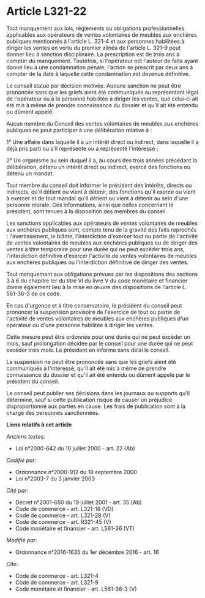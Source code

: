 # Article L321-22

Tout manquement aux lois, règlements ou obligations professionnelles applicables aux opérateurs de ventes volontaires de
meubles aux enchères publiques mentionnés à l'article L. 321-4 et aux personnes habilitées à diriger les ventes en vertu du
premier alinéa de l'article L. 321-9 peut donner lieu à sanction disciplinaire. La prescription est de trois ans à compter du
manquement. Toutefois, si l'opérateur est l'auteur de faits ayant donné lieu à une condamnation pénale, l'action se prescrit
par deux ans à compter de la date à laquelle cette condamnation est devenue définitive. 

Le conseil statue par décision motivée. Aucune sanction ne peut être prononcée sans que les griefs aient été communiqués au
représentant légal de l'opérateur ou à la personne habilitée à diriger les ventes, que celui-ci ait été mis à même de prendre
connaissance du dossier et qu'il ait été entendu ou dûment appelé. 

Aucun membre du Conseil des ventes volontaires de meubles aux enchères publiques ne peut participer à une délibération
relative à : 

1° Une affaire dans laquelle il a un intérêt direct ou indirect, dans laquelle il a déjà pris parti ou s'il représente ou a
représenté l'intéressé ; 

2° Un organisme au sein duquel il a, au cours des trois années précédant la délibération, détenu un intérêt direct ou
indirect, exercé des fonctions ou détenu un mandat. 

Tout membre du conseil doit informer le président des intérêts, directs ou indirects, qu'il détient ou vient à détenir, des
fonctions qu'il exerce ou vient à exercer et de tout mandat qu'il détient ou vient à détenir au sein d'une personne morale.
Ces informations, ainsi que celles concernant le président, sont tenues à la disposition des membres du conseil. 

Les sanctions applicables aux opérateurs de ventes volontaires de meubles aux enchères publiques sont, compte tenu de la
gravité des faits reprochés : l'avertissement, le blâme, l'interdiction d'exercer tout ou partie de l'activité de ventes
volontaires de meubles aux enchères publiques ou de diriger des ventes à titre temporaire pour une durée qui ne peut excéder
trois ans, l'interdiction définitive d'exercer l'activité de ventes volontaires de meubles aux enchères publiques ou
l'interdiction définitive de diriger des ventes. 

Tout manquement aux obligations prévues par les dispositions des sections 3 à 6 du chapitre Ier du titre VI du livre V du
code monétaire et financier donne également lieu à la mise en œuvre des dispositions de l'article L. 561-36-3 de ce code. 

En cas d'urgence et à titre conservatoire, le président du conseil peut prononcer la suspension provisoire de l'exercice de
tout ou partie de l'activité de ventes volontaires de meubles aux enchères publiques d'un opérateur ou d'une personne
habilitée à diriger les ventes. 

Cette mesure peut être ordonnée pour une durée qui ne peut excéder un mois, sauf prolongation décidée par le conseil pour une
durée qui ne peut excéder trois mois. Le président en informe sans délai le conseil. 

La suspension ne peut être prononcée sans que les griefs aient été communiqués à l'intéressé, qu'il ait été mis à même de
prendre connaissance du dossier et qu'il ait été entendu ou dûment appelé par le président du conseil. 

Le conseil peut publier ses décisions dans les journaux ou supports qu'il détermine, sauf si cette publication risque de
causer un préjudice disproportionné aux parties en cause. Les frais de publication sont à la charge des personnes
sanctionnées.

**Liens relatifs à cet article**

_Anciens textes_:

  - Loi n°2000-642 du 10 juillet 2000 - art. 22 (Ab)

_Codifié par_:

  - Ordonnance n°2000-912 du 18 septembre 2000
  - Loi n°2003-7 du 3 janvier 2003

_Cité par_:

  - Décret n°2001-650 du 19 juillet 2001 - art. 35 (Ab)
  - Code de commerce - art. L321-18 (VD)
  - Code de commerce - art. L321-28 (V)
  - Code de commerce - art. R321-45 (V)
  - Code monétaire et financier - art. L561-36 (VT)

_Modifié par_:

  - Ordonnance n°2016-1635 du 1er décembre 2016 - art. 16

_Cite_:

  - Code de commerce - art. L321-4
  - Code de commerce - art. L321-9
  - Code monétaire et financier - art. L561-36-3 (V)
